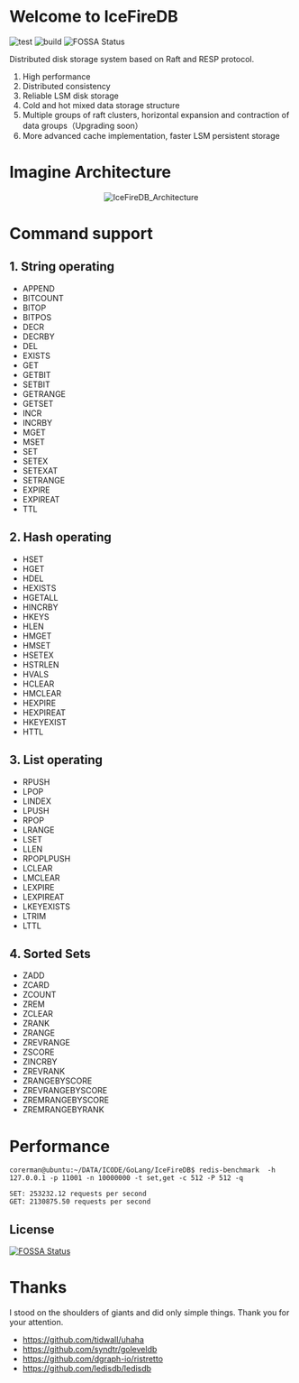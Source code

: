 # Welcome to IceFireDB

![test](https://github.com/gitsrc/IceFireDB/actions/workflows/test.yml/badge.svg)
![build](https://travis-ci.com/gitsrc/IceFireDB.svg?branch=main)
![FOSSA Status](https://app.fossa.com/api/projects/git%2Bgithub.com%2Fgitsrc%2FIceFireDB.svg?type=shield)

Distributed disk storage system based on Raft and RESP protocol.

1. High performance
2. Distributed consistency
3. Reliable LSM disk storage
4. Cold and hot mixed data storage structure
5. Multiple groups of raft clusters, horizontal expansion and contraction of data groups（Upgrading soon）
6. More advanced cache implementation, faster LSM persistent storage

# Imagine Architecture

<p align="center">
<img 
    src="https://raw.githubusercontent.com/gitsrc/IceFireDB/main/IceFireDB_Architecture.png" 
     alt="IceFireDB_Architecture">
</p>

# Command support
## 1. String operating
* APPEND
* BITCOUNT
* BITOP
* BITPOS
* DECR
* DECRBY
* DEL
* EXISTS
* GET
* GETBIT
* SETBIT
* GETRANGE
* GETSET
* INCR
* INCRBY
* MGET
* MSET
* SET
* SETEX
* SETEXAT
* SETRANGE
* EXPIRE
* EXPIREAT
* TTL
## 2. Hash operating
* HSET
* HGET
* HDEL
* HEXISTS
* HGETALL
* HINCRBY
* HKEYS
* HLEN
* HMGET
* HMSET
* HSETEX
* HSTRLEN
* HVALS
* HCLEAR
* HMCLEAR
* HEXPIRE
* HEXPIREAT
* HKEYEXIST
* HTTL

## 3. List operating
* RPUSH
* LPOP
* LINDEX
* LPUSH
* RPOP
* LRANGE
* LSET
* LLEN
* RPOPLPUSH
* LCLEAR
* LMCLEAR
* LEXPIRE
* LEXPIREAT
* LKEYEXISTS
* LTRIM
* LTTL

## 4. Sorted Sets
* ZADD
* ZCARD
* ZCOUNT
* ZREM
* ZCLEAR
* ZRANK
* ZRANGE
* ZREVRANGE
* ZSCORE
* ZINCRBY
* ZREVRANK
* ZRANGEBYSCORE
* ZREVRANGEBYSCORE
* ZREMRANGEBYSCORE
* ZREMRANGEBYRANK

# Performance
```shell
corerman@ubuntu:~/DATA/ICODE/GoLang/IceFireDB$ redis-benchmark  -h 127.0.0.1 -p 11001 -n 10000000 -t set,get -c 512 -P 512 -q

SET: 253232.12 requests per second
GET: 2130875.50 requests per second
```

## License
[![FOSSA Status](https://app.fossa.com/api/projects/git%2Bgithub.com%2Fgitsrc%2FIceFireDB.svg?type=large)](https://app.fossa.com/projects/git%2Bgithub.com%2Fgitsrc%2FIceFireDB?ref=badge_large)

# Thanks
I stood on the shoulders of giants and did only simple things. Thank you for your attention.

* https://github.com/tidwall/uhaha
* https://github.com/syndtr/goleveldb
* https://github.com/dgraph-io/ristretto
* https://github.com/ledisdb/ledisdb
